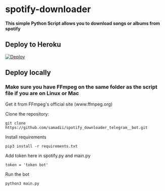 # spotify-downloader

<b>This simple Python Script allows you to download songs or albums from spotify</b>


## Deploy to Heroku

[![Deploy](https://www.herokucdn.com/deploy/button.svg)](https://heroku.com/deploy?template=https://github.com/Soebb/spotify_downloader_telegram__bot)


## Deploy locally

<h3>Make sure you have FFmpeg on the same folder as the script file if you are on Linux or Mac</h3>
<p>       Get it from FFmpeg's official site (www.ffmpeg.org)
   </p>    
       

Clone the repository:

```
git clone https://github.com/samadii/spotify_downloader_telegram__bot.git
```

Install requirements

```
pip3 install -r requirements.txt
```
Add token here in spotify.py and main.py
```
token = 'token bot'
```

Run the bot
```
python3 main.py
```
